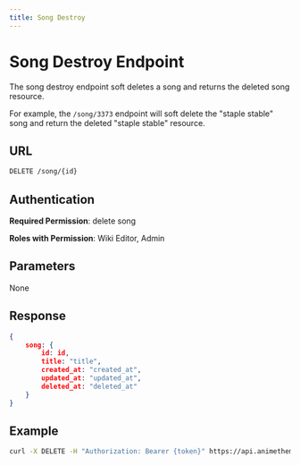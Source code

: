 ```yaml
---
title: Song Destroy
---
```


# Song Destroy Endpoint

The song destroy endpoint soft deletes a song and returns the deleted song resource.

For example, the `/song/3373` endpoint will soft delete the "staple stable" song and return the deleted "staple stable" resource.

## URL

```sh
DELETE /song/{id}
```

## Authentication

**Required Permission**: delete song

**Roles with Permission**: Wiki Editor, Admin

## Parameters

None

## Response

```json
{
    song: {
        id: id,
        title: "title",
        created_at: "created_at",
        updated_at: "updated_at",
        deleted_at: "deleted_at"
    }
}
```

## Example

```bash
curl -X DELETE -H "Authorization: Bearer {token}" https://api.animethemes.moe/song/3373
```
